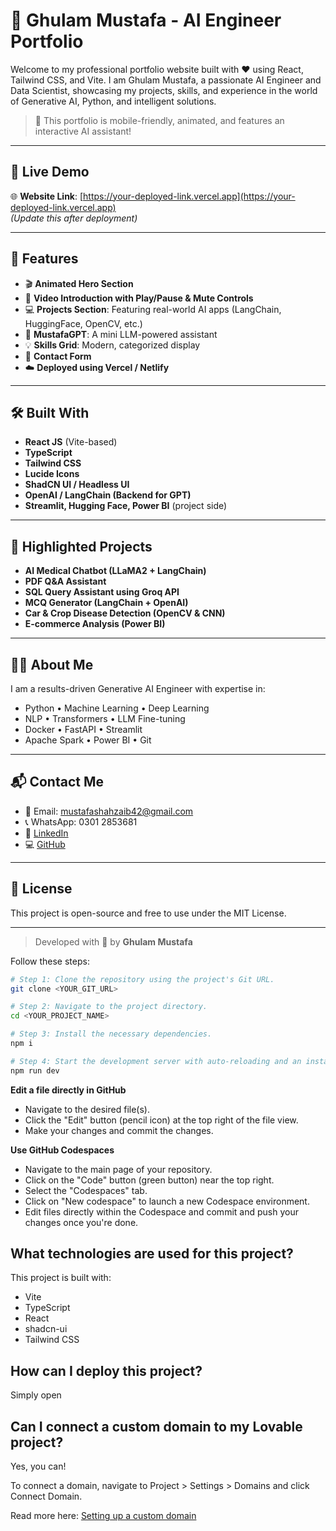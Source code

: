 # 💼 Ghulam Mustafa - AI Engineer Portfolio

Welcome to my professional portfolio website built with ❤️ using React, Tailwind CSS, and Vite. I am Ghulam Mustafa, a passionate AI Engineer and Data Scientist, showcasing my projects, skills, and experience in the world of Generative AI, Python, and intelligent solutions.

> 🚀 This portfolio is mobile-friendly, animated, and features an interactive AI assistant!

---

## 📸 Live Demo

🌐 **Website Link**: [https://your-deployed-link.vercel.app](https://your-deployed-link.vercel.app)  
_(Update this after deployment)_

---

## 📌 Features

- 🎬 **Animated Hero Section**
- 🎥 **Video Introduction with Play/Pause & Mute Controls**
- 💻 **Projects Section**: Featuring real-world AI apps (LangChain, HuggingFace, OpenCV, etc.)
- 🧠 **MustafaGPT**: A mini LLM-powered assistant
- 💡 **Skills Grid**: Modern, categorized display
- 📩 **Contact Form**
- ☁️ **Deployed using Vercel / Netlify**

---

## 🛠️ Built With

- **React JS** (Vite-based)
- **TypeScript**
- **Tailwind CSS**
- **Lucide Icons**
- **ShadCN UI / Headless UI**
- **OpenAI / LangChain (Backend for GPT)**
- **Streamlit, Hugging Face, Power BI** (project side)

---

## 🧠 Highlighted Projects

- **AI Medical Chatbot (LLaMA2 + LangChain)**
- **PDF Q&A Assistant**
- **SQL Query Assistant using Groq API**
- **MCQ Generator (LangChain + OpenAI)**
- **Car & Crop Disease Detection (OpenCV & CNN)**
- **E-commerce Analysis (Power BI)**

---

## 👨‍💻 About Me

I am a results-driven Generative AI Engineer with expertise in:

- Python • Machine Learning • Deep Learning  
- NLP • Transformers • LLM Fine-tuning  
- Docker • FastAPI • Streamlit  
- Apache Spark • Power BI • Git

---

## 📬 Contact Me

- 📧 Email: mustafashahzaib42@gmail.com  
- 📞 WhatsApp: 0301 2853681  
- 🔗 [LinkedIn](https://www.linkedin.com/in/ghulammustafa-genai)  
- 💻 [GitHub](https://github.com/mustafaboss)

---

## 📄 License

This project is open-source and free to use under the MIT License.

---

> Developed with 💖 by **Ghulam Mustafa**



Follow these steps:

```sh
# Step 1: Clone the repository using the project's Git URL.
git clone <YOUR_GIT_URL>

# Step 2: Navigate to the project directory.
cd <YOUR_PROJECT_NAME>

# Step 3: Install the necessary dependencies.
npm i

# Step 4: Start the development server with auto-reloading and an instant preview.
npm run dev
```

**Edit a file directly in GitHub**

- Navigate to the desired file(s).
- Click the "Edit" button (pencil icon) at the top right of the file view.
- Make your changes and commit the changes.

**Use GitHub Codespaces**

- Navigate to the main page of your repository.
- Click on the "Code" button (green button) near the top right.
- Select the "Codespaces" tab.
- Click on "New codespace" to launch a new Codespace environment.
- Edit files directly within the Codespace and commit and push your changes once you're done.

## What technologies are used for this project?

This project is built with:

- Vite
- TypeScript
- React
- shadcn-ui
- Tailwind CSS

## How can I deploy this project?

Simply open 

## Can I connect a custom domain to my Lovable project?

Yes, you can!

To connect a domain, navigate to Project > Settings > Domains and click Connect Domain.

Read more here: [Setting up a custom domain](https://docs.lovable.dev/tips-tricks/custom-domain#step-by-step-guide)
